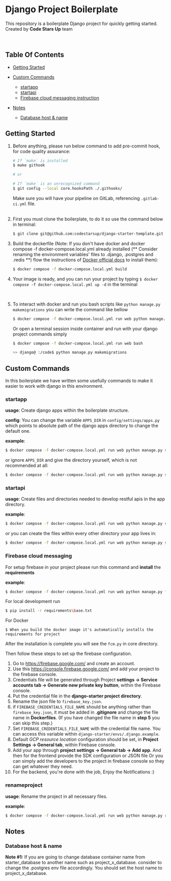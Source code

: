 # Django Project Boilerplate

This repository is a boilerplate Django project for quickly getting started. Created by **Code Stars Up** team

<br>

## Table Of Contents

- [Getting Started](#getting-started)
- [Custom Commands](#custom-commands)

  - [startapp](#startapp)
  - [startapi](#startapi)
  - [Firebase cloud messaging instruction](#firebase-cloud-messaging)
- [Notes](#notes)
   - [Database host & name](#db_and_host_name)

## Getting Started

1. Before anything, please run below command to add pre-commit hook, for code quality assurance:
    ```bash
    # If `make` is installed
    $ make githook

    # or

    # If `make` is an unrecognized command
    $ git config --local core.hooksPath ./.githooks/
    ```
   Make sure you will have your pipeline on GitLab, referencing `.gitlab-ci.yml` file.<br><br>

2. First you must clone the boilerplate, to do it so use the command below in terminal:
    ```bash
    $ git clone git@github.com:codestarsup/django-starter-template.git
    ```

3. Build the dockerfile (Note: If you don't have docker and docker compose -f docker-compose.local.yml already installed (** Consider renaming the environment variables' files to .django, .postgres and .redis **)
   flow the instructions of [Docker official docs](https://docs.docker.com/compose/install/) to install them):

    ```bash
    $ docker compose -f docker-compose.local.yml build
    ```
4. Your image is ready, and you can run your project by typing `$ docker compose -f docker-compose.local.yml up -d` in
   the terminal

<br>

5. To interact with docker and run you bash scripts like `python manage.py makemigrations` you can write the command
   like bellow
    ```bash
    $ docker compose -f docker-compose.local.yml run web python manage.py <your_command>
    ```
   Or open a terminal session inside container and run with your django project commands simply
    ```bash
    $ docker compose -f docker-compose.local.yml run web bash

    >> django@ :/code$ python manage.py makemigrations
    ```

## Custom Commands

In this boilerplate we have written some usefully commands to make it easier to work with django in this environment.

### startapp

**usage**:
Create django apps within the boilerplate structure.

**config**:
You can change the variable `APPS_DIR` in `config/settings/apps.py` which points to absolute path of the django apps
directory to change the default one.

**example**:

```bash
$ docker compose -f docker-compose.local.yml run web python manage.py startapp core
```

or ignore `APPS_DIR` and give the directory yourself, which is not recommended at all:

```bash
$ docker compose -f docker-compose.local.yml run web python manage.py startapp core --appdir /home/django/core/apps/app
```

### startapi

**usage**:
Create files and directories needed to develop restful apis in the app directory.

**example**:

```bash
$ docker compose -f docker-compose.local.yml run web python manage.py startapi core #To create files needed for rest api development in the core app directory
```

or you can create the files within every other directory your app lives in:

```bash
$ docker compose -f docker-compose.local.yml run web python manage.py startapi core --appdir /code/foo/
```

### Firebase cloud messaging

For setup firebase in your project please run this command and **install** the **requirements**

**example**:

```bash
$ docker compose -f docker-compose.local.yml run web python manage.py fcmup
```

For local development run

```bash
$ pip install -r requirements\base.txt
```

For Docker

```
$ When you build the docker image it's automatically installs the requirements for project
```

After the installation is complete you will see the `fcm.py` in core directory.

Then follow these steps to set up the firebase configuration.

1. Go to https://firebase.google.com/ and create an account.
2. Use this https://console.firebase.google.com/ and add your project to the firebase console.
3. Credentials file will be generated through Project **settings -> Service accounts tab -> Generate new private key
   button**,
   within the Firebase console.
4. Put the credential file in the **django-starter project directory**.
5. Rename the json file to `firebase_key.json`.
6. if `FIREBASE_CREDENTIALS_FILE_NAME` should be anything rather than `firebase_key.json`, it must be added in
   **.gitignore**
   and change the file name in **Dockerfiles**. (If you have changed the file name in **step 5** you can skip this
   step.)
7. Set `FIREBASE_CREDENTIALS_FILE_NAME` with the credential file name. You can access
   this variable within `django-starter/envs/.django.example`.
8. Default _GCP resource location_ configuration should be set, in **Project Settings -> General tab**, within Firebase
   console.
9. Add your app through **project settings -> General tab -> Add app**. And then for the frontend provide the SDK
   configuration or JSON file Or you can simply add the developers to the project in firebase console so they can get
   whatever they need.
10. For the backend, you're done with the job, Enjoy the Notifications :)

### renameproject

**usage**:
Rename the project in all necessary files.

**example**:

```bash
$ docker compose -f docker-compose.local.yml run web python manage.py renameproject config codestars # "config" is the current name of project and "codestars" is the new name
```


## Notes

### Database host & name

**Note #1:** If you are going to change database container name from starter_database to another name such as project_x_database. consider to change the .postgres env file accordingly. You should set the host name
to project_x_database. 
